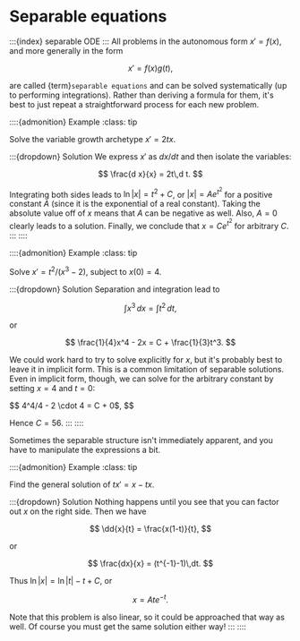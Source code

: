# Separable equations

:::{index} separable ODE
:::
All problems in the autonomous form $x'=f(x)$, and more generally in the form 

$$
x'=f(x)g(t),
$$ 

are called {term}`separable equations` and can be solved systematically (up to performing integrations). Rather than deriving a formula for them, it's best to just repeat a straightforward process for each new problem.

::::{admonition} Example
:class: tip

Solve the variable growth archetype $x'=2t x$. 

:::{dropdown} Solution
We express $x'$ as $dx/dt$ and then isolate the variables:

$$
\frac{d x}{x} = 2t\,d t.
$$

Integrating both sides leads to $\ln |x| = t^2 + C$, or $|x|=A e^{t^2}$ for a positive constant $A$ (since it is the exponential of a real constant). Taking the absolute value off of $x$ means that $A$ can be negative as well. Also, $A=0$ clearly leads to a solution. Finally, we conclude that $x=Ce^{t^2}$ for arbitrary $C$.
:::
::::

::::{admonition} Example
:class: tip

Solve $x'=t^2/(x^3-2)$, subject to $x(0)=4$.

:::{dropdown} Solution
Separation and integration lead to

$$
\int x^3\, dx = \int t^2\, dt,
$$

or 

$$
\frac{1}{4}x^4 - 2x  = C + \frac{1}{3}t^3.
$$

We could work hard to try to solve explicitly for $x$, but it's probably best to leave it in implicit form. This is a common limitation of separable solutions. Even in implicit form, though, we can solve for the arbitrary constant by setting $x=4$ and $t=0$:

$$
4^4/4 - 2 \cdot 4 = C + 0$, 
$$

Hence $C=56$.
:::
::::

Sometimes the separable structure isn't immediately apparent, and you have to manipulate the expressions a bit.

::::{admonition} Example
:class: tip

Find the general solution of $t x' = x - t x$. 

:::{dropdown} Solution
Nothing happens until you see that you can factor out $x$ on the right side. Then we have

$$ 
\dd{x}{t} = \frac{x(1-t)}{t},
$$

or

$$
\frac{dx}{x} = (t^{-1}-1)\,dt.
$$

Thus $\ln|x| = \ln|t|-t+C$, or 

$$
x=A t e^{-t}.
$$ 

Note that this problem is also linear, so it could be approached that way as well. Of course you must get the same solution either way!
:::
::::	
